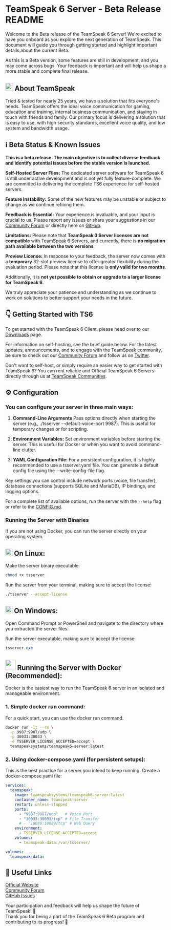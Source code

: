 # TeamSpeak 6 Server - Beta Release README

Welcome to the Beta release of the TeamSpeak 6 Server! We're excited to have you onboard as you explore the next generation of TeamSpeak. This document will guide you through getting started and highlight important details about the current Beta.

As this is a Beta version, some features are still in development, and you may come across bugs. Your feedback is important and will help us shape a more stable and complete final release.

<h2><img width="24" src="/icons/teamspeak_blue.svg">&nbsp;About TeamSpeak</h2>

Tried & tested for nearly 25 years, we have a solution that fits everyone's needs. TeamSpeak offers the ideal voice communication for gaming, education and training, internal business communication, and staying in touch with friends and family. Our primary focus is delivering a solution that is easy to use, with high security standards, excellent voice quality, and low system and bandwidth usage.

## ℹ️ Beta Status & Known Issues
**This is a beta release. The main objective is to collect diverse feedback and identify potential issues before the stable version is launched.**

**Self-Hosted Server Files:** The dedicated server software for TeamSpeak 6 is still under active development and is not yet fully feature-complete. We are committed to delivering the complete TS6 experience for self-hosted servers.

**Feature Instability:** Some of the new features may be unstable or subject to change as we continue refining them.

**Feedback is Essential:** Your experience is invaluable, and your input is crucial to us. Please report any issues or share your suggestions in our [Community Forum](https://community.teamspeak.com/c/teamspeak-6-server/45) or directly here on [GitHub](https://github.com/teamspeak/teamspeak6-server/issues).

**Limitations:** Please note that **TeamSpeak 3 Server licenses are not compatible** with TeamSpeak 6 Servers, and currently, there is **no migration path available between the two versions**.

**Preview License:** In response to your feedback, the server now comes with a **temporary** 32-slot preview license to offer greater flexibility during the evaluation period. Please note that this license is **only valid for two months**.

Additionally, it is **not yet possible to obtain or upgrade to a larger license for TeamSpeak 6**.

We truly appreciate your patience and understanding as we continue to work on solutions to better support your needs in the future.

## 👇 Getting Started with TS6
To get started with the TeamSpeak 6 Client, please head over to our [Downloads](https://teamspeak.com/en/downloads/) page. 

For information on self-hosting, see the brief guide below. For the latest updates, announcements, and to engage with the TeamSpeak community, be sure to check out our [Community Forum](https://community.teamspeak.com/) and follow us on [Twitter](https://x.com/teamspeak).

Don't want to self-host, or simply require an easier way to get started with TeamSpeak 6? You can rent reliable and Official TeamSpeak 6 Servers directly through us at [TeamSpeak Communities](https://www.myteamspeak.com/communities).
## ⚙️ Configuration
### You can configure your server in three main ways:

1. **Command-Line Arguments** Pass options directly when starting the server (e.g., ./tsserver --default-voice-port 9987). This is useful for temporary changes or for scripting.

2. **Environment Variables:** Set environment variables before starting the server. This is useful for Docker or when you want to avoid command-line clutter.

3. **YAML Configuration File:** For a persistent configuration, it is highly recommended to use a tsserver.yaml file. You can generate a default config file using the --write-config-file flag.

Key settings you can control include network ports (voice, file transfer), database connections (supports SQLite and MariaDB), IP bindings, and logging options.

For a complete list of available options, run the server with the `--help` flag or refer to the [CONFIG.md](https://raw.githubusercontent.com/teamspeak/teamspeak6-server/main/CONFIG.md).

### Running the Server with Binaries
If you are not using Docker, you can run the server directly on your operating system.

<h2><img width="22" src="/icons/linux.svg">&nbsp;On Linux:</h2>

Make the server binary executable:
```sh
chmod +x tsserver
```

Run the server from your terminal, making sure to accept the license:

```sh
./tsserver --accept-license
```

<h2><img width="22" src="/icons/windows.svg">&nbsp;On Windows:</h2>

Open Command Prompt or PowerShell and navigate to the directory where you extracted the server files.

Run the server executable, making sure to accept the license:
```powershell
tsserver.exe
```

<h2><img width="32" src="/icons/docker.svg">&nbsp;Running the Server with Docker (Recommended):</h2>
Docker is the easiest way to run the TeamSpeak 6 server in an isolated and manageable environment.

### 1. Simple docker run command:

For a quick start, you can use the docker run command.

```sh
docker run -it --rm \
  -p 9987:9987/udp \
  -p 30033:30033 \
  -e TSSERVER_LICENSE_ACCEPTED=accept \
  teamspeaksystems/teamspeak6-server:latest
```

### 2. Using docker-compose.yaml (for persistent setups):
This is the best practice for a server you intend to keep running. Create a docker-compose.yaml file:

```yaml
services:
  teamspeak:
    image: teamspeaksystems/teamspeak6-server:latest
    container_name: teamspeak-server
    restart: unless-stopped
    ports:
      - "9987:9987/udp"   # Voice Port
      - "30033:30033/tcp" # File Transfer
      # - "10080:10080/tcp" # Web Query
    environment:
      - TSSERVER_LICENSE_ACCEPTED=accept
    volumes:
      - teamspeak-data:/var/tsserver/

volumes:
  teamspeak-data:
```

## 🔗 Useful Links
[Official Website](https://teamspeak.com/en/)<br>
[Community Forum](https://community.teamspeak.com)<br>
[GitHub Issues](https://github.com/teamspeak/teamspeak6-server/issues)<br>

Your participation and feedback will help us shape the future of TeamSpeak! 💙<br>
Thank you for being a part of the TeamSpeak 6 Beta program and contributing to its progress! 🫡
